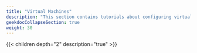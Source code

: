 ```yaml
---
title: "Virtual Machines"
description: "This section contains tutorials about configuring virtual machines in SCALE."
geekdocCollapseSection: true
weight: 30
---
```


{{< children depth="2" description="true" >}}

